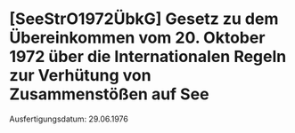 # [SeeStrO1972ÜbkG] Gesetz zu dem Übereinkommen vom 20. Oktober 1972 über die Internationalen Regeln zur Verhütung von Zusammenstößen auf See

Ausfertigungsdatum: 29.06.1976

 